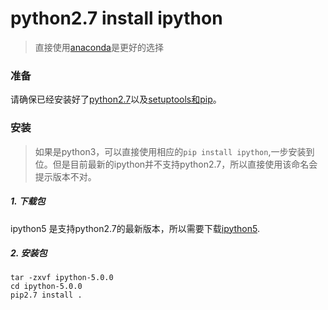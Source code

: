 # python2.7 install ipython

> 直接使用[anaconda](https://www.anaconda.com/)是更好的选择

### 准备

请确保已经安装好了[python2.7](https://github.com/htw0056/blog/blob/master/python/install/python_install.md)以及[setuptools和pip](https://github.com/htw0056/blog/blob/master/python/install/setuptools_pip_install.md)。


### 安装

> 如果是python3，可以直接使用相应的`pip install ipython`,一步安装到位。但是目前最新的ipython并不支持python2.7，所以直接使用该命名会提示版本不对。


##### 1. 下载包

ipython5 是支持python2.7的最新版本，所以需要下载[ipython5](https://pypi.python.org/pypi/ipython/5.0.0).

##### 2. 安装包

```
tar -zxvf ipython-5.0.0
cd ipython-5.0.0
pip2.7 install .
```

